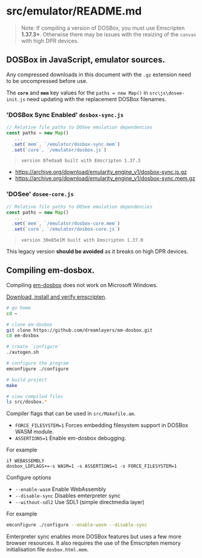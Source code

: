# src/emulator/README.md

> Note: If compiling a version of DOSBox, you must use Emscripten **1.37.3+**. Otherwise there may be issues with the resizing of the `canvas` with high DPR devices.

## DOSBox in JavaScript, emulator sources.

Any compressed downloads in this document with the `.gz` extension need to be uncompressed before use.

The **`core`** and **`mem`** key values for the `paths = new Map()` in `src\js\dosee-init.js` need updating with the replacement DOSBox filenames.

### 'DOSBox Sync Enabled' `dosbox-sync.js`

```js
// Relative file paths to DOSee emulation dependencies
const paths = new Map()
   ...
  .set(`mem`, `/emulator/dosbox-sync.mem`)
  .set(`core`, `/emulator/dosbox.js`)
```

> `version 8fedaa0 built with Emscripten 1.37.3`

- https://archive.org/download/emularity_engine_v1/dosbox-sync.js.gz
- https://archive.org/download/emularity_engine_v1/dosbox-sync.mem.gz

### 'DOSee' `dosee-core.js`

```js
// Relative file paths to DOSee emulation dependencies
const paths = new Map()
   ...
  .set(`mem`, `/emulator/dosbox-core.mem`)
  .set(`core`, `/emulator/dosbox-core.js`)
```

> `version 30e85e1M built with Emscripten 1.37.0`

This legacy version **should be avoided** as it breaks on high DPR devices.

## Compiling em-dosbox.

Compiling [em-dosbox](https://github.com/dreamlayers/em-dosbox) does not work on Microsoft Windows.

[Download, install and verify emscripten](https://emscripten.org/docs/getting_started/downloads.html).

```bash
# go home
cd ~

# clone em-dosbox
git clone https://github.com/dreamlayers/em-dosbox.git
cd em-dosbox

# create `configure`
./autogen.sh

# configure the program
emconfigure ./configure

# build project
make

# view compiled files
ls src/dosbox.*
```

Compiler flags that can be used in `src/Makefile.am`.

- `FORCE_FILESYSTEM=1` Forces embedding filesystem support in DOSBox WASM module.
- `ASSERTIONS=1` Enable em-dosbox debugging.

For example

```am
if WEBASSEMBLY
dosbox_LDFLAGS+=-s WASM=1 -s ASSERTIONS=1 -s FORCE_FILESYSTEM=1
```

Configure options

- `--enable-wasm` Enable WebAssembly
- `--disable-sync` Disables emterpreter sync
- `--without-sdl2` Use SDL1 (simple directmedia layer)

For example

```sh
emconfigure ./configure --enable-wasm --disable-sync
```

Emterpreter sync enables more DOSBox features but uses a few more browser resources.
It also requires the use of the Emscripten memory initialisation file `dosbox.html.mem`.
